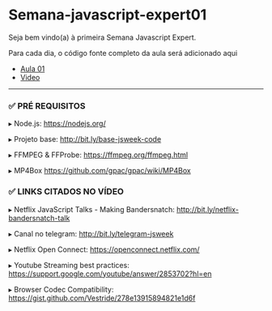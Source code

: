 # Semana-javascript-expert01

Seja bem vindo(a) à primeira Semana Javascript Expert.

Para cada dia, o código fonte completo da aula será adicionado aqui

- [Aula 01](./aula01/jsexpert01-skeleton-ew)
- [Video](https://youtu.be/mqEnejDRSdw)
___

### ✅ PRÉ REQUISITOS

▸ Node.js: https://nodejs.org/

▸ Projeto base: http://bit.ly/base-jsweek-code

▸ FFMPEG & FFProbe: https://ffmpeg.org/ffmpeg.html

▸ MP4Box https://github.com/gpac/gpac/wiki/MP4Box

### ✅ LINKS CITADOS NO VÍDEO

▸ Netflix JavaScript Talks - Making Bandersnatch: http://bit.ly/netflix-bandersnatch-talk

▸ Canal no telegram: http://bit.ly/telegram-jsweek

▸ Netflix Open Connect: https://openconnect.netflix.com/

▸ Youtube Streaming best practices: https://support.google.com/youtube/answer/2853702?hl=en

▸ Browser Codec Compatibility: https://gist.github.com/Vestride/278e13915894821e1d6f
